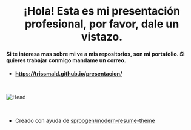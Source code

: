 <h1 align="center">¡Hola! Esta es mi presentación profesional, por favor, dale un vistazo.</h1>
<h4> Si te interesa mas sobre mi ve a mis repositorios, son mi portafolio. Si quieres trabajar conmigo mandame un correo.</h4>

- **https://trissmald.github.io/presentacion/**

<br>

![Head](https://github.com/trissmald/presentacion/assets/108637243/c6b9d104-21ba-4325-8612-52b260be6b30)

<br>

- Creado con ayuda de [sproogen/modern-resume-theme](https://github.com/sproogen/modern-resume-theme/tree/master)
